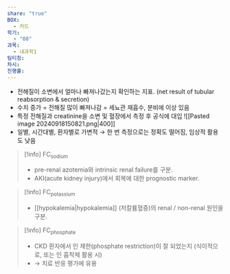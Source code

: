 ```yaml
---
share: "true"
BOX:
  - 카드
학기:
  - "08"
과목:
  - 내과학1
팀티칭: 
차시: 
진행률: 
---
```


- 전해질이 소변에서 얼마나 빠져나갔는지 확인하는 지표.
  (net result of tubular reabsorption & secretion)
- 수치 증가 = 전해질 많이 빠져나감 = 세뇨관 재흡수, 분비에 이상 있음
- 특정 전해질과 creatinine을 소변 및 혈장에서 측정 후 공식에 대입
   ![[Pasted image 20240918150821.png|400]]
- 일별, 시간대별, 환자별로 가변적 → 한 번 측정으로는 정확도 떨어짐, 임상적 활용도 낮음

>[!info] FC<sub>sodium</sub>
> - pre-renal azotemia와 intrinsic renal failure를 구분.
> - AKI(acute kidney injury)에서 회복에 대한 prognostic marker.


>[!info] FC<sub>potassium</sub>
>- [[hypokalemia|hypokalemia]] (저칼륨혈증)의 renal / non-renal 원인을 구분.


>[!info] FC<sub>phosphate</sub>
>- CKD 환자에서 인 제한(phosphate restriction)이 잘 되었는지 (식이적으로, 또는 인 흡착제 활용 시)
>- → 치료 반응 평가에 유용